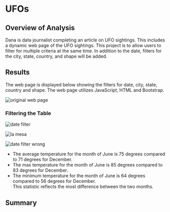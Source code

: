 # UFOs

## Overview of Analysis

Dana is data journalist completing an article on UFO sightings.  This includes a dynamic web page of the UFO sightings.  This project is to allow users to filter for multiple criteria at the same time. In addition to the date, filters for the city, state, country, and shape will be added.


## Results 

The web page is displayed below showing the filters for date, city, state, country and shape.  The web page utilizes JavaScript, HTML and Bootstrap.

![original web page](https://user-images.githubusercontent.com/100876517/172072073-df9a0b8b-d0e1-4af1-8d25-0248f790e9f8.png)

### Filtering the Table

![date filter](https://user-images.githubusercontent.com/100876517/172072590-50406e6e-be55-479d-8523-cd39e4d7c108.png)

![la mesa](https://user-images.githubusercontent.com/100876517/172072607-2271554a-1173-46fa-a8d2-cb9e91215a0c.png)

![date filter wrong](https://user-images.githubusercontent.com/100876517/172072593-f3ced014-1d84-4bdc-a52d-f2167982c847.png)


* The average temperature for the month of June is 75 degrees compared to 71 degrees for December.
* The max temperature for the month of June is 85 degrees compared to 83 degrees for December.
* The minimum temperature for the month of June is 64 degrees compared to 56 degrees for December.  
  This statistic reflects the most difference between the two months.

## Summary
